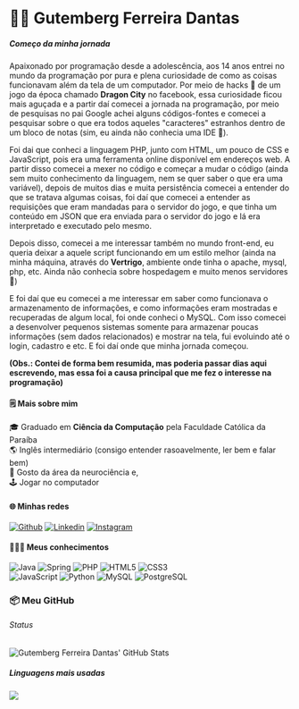 # 👦🏻 Gutemberg Ferreira Dantas

##### Começo da minha jornada
Apaixonado por programação desde a adolescência, aos 14 anos entrei no mundo da programação por pura e plena curiosidade de como as coisas funcionavam além da tela de um computador. Por meio de hacks 🤣 de um jogo da época chamado **Dragon City** no facebook, essa curiosidade ficou mais aguçada e a partir daí comecei a jornada na programação, por meio de pesquisas no pai Google achei alguns códigos-fontes e comecei a pesquisar sobre o que era todos aqueles "caracteres" estranhos dentro de um bloco de notas (sim, eu ainda não conhecia uma IDE 🤣).

Foi dai que conheci a linguagem PHP, junto com HTML, um pouco de CSS e JavaScript, pois era uma ferramenta online disponível em endereços web. A partir disso comecei a mexer no código e começar a mudar o código (ainda sem muito conhecimento da linguagem, nem se quer saber o que era uma variável), depois de muitos dias e muita persistência comecei a entender do que se tratava algumas coisas, foi daí que comecei a entender as requisições que eram mandadas para o servidor do jogo, e que tinha um conteúdo em JSON  que era enviada para o servidor do jogo e lá era interpretado e executado pelo mesmo.

Depois disso, comecei a me interessar também no mundo front-end, eu queria deixar a aquele script funcionando em um estilo melhor (ainda na minha máquina, através do **Vertrigo**, ambiente onde tinha o apache, mysql, php, etc. Ainda não conhecia sobre hospedagem e muito menos servidores 🤣)

E foi daí que eu comecei a me interessar em saber como funcionava o armazenamento de informações, e como informações eram mostradas e recuperadas de algum local, foi onde conheci o MySQL. Com isso comecei a desenvolver pequenos sistemas somente para armazenar poucas informações (sem dados relacionados) e mostrar na tela, fui evoluindo até o login, cadastro e etc. E foi daí onde que minha jornada começou.

**(Obs.: Contei de forma bem resumida, mas poderia passar dias aqui escrevendo, mas essa foi a causa principal que me fez o interesse na programação)**

#### 🗒 Mais sobre mim
🎓 Graduado em **Ciência da Computação** pela Faculdade Católica da Paraíba<br>
🌎 Inglês intermediário (consigo entender rasoavelmente, ler bem e falar bem)<br>
🧠 Gosto da área da neurociência e,<br>
🕹 Jogar no computador<br>

#### 🌐 Minhas redes
[![Github](https://img.shields.io/badge/Github-000?style=for-the-badge&logo=Github)](https://github.com/GtbFD)
[![Linkedin](https://img.shields.io/badge/LinkedIn-000?style=for-the-badge&logo=linkedin&logoColor=0E76A8)](https://www.linkedin.com/in/gtbfd/)
[![Instagram](https://img.shields.io/badge/Instagram-000?style=for-the-badge&logo=instagram)](https://www.instagram.com/gugafd/)

#### 👩🏻‍💻 Meus conhecimentos
![Java](https://img.shields.io/badge/java-%23ED8B00.svg?style=for-the-badge&logo=openjdk&logoColor=white)
![Spring](https://img.shields.io/badge/spring-%236DB33F.svg?style=for-the-badge&logo=spring&logoColor=white)
![PHP](https://img.shields.io/badge/PHP-777BB4?style=for-the-badge&logo=php&logoColor=white)
![HTML5](https://img.shields.io/badge/HTML5-E34F26?style=for-the-badge&logo=html5&logoColor=white)
![CSS3](https://img.shields.io/badge/CSS3-1572B6?style=for-the-badge&logo=css3&logoColor=white)<br>
![JavaScript](https://img.shields.io/badge/JavaScript-F7DF1E?style=for-the-badge&logo=javascript&logoColor=black)
![Python](https://img.shields.io/badge/python-3670A0?style=for-the-badge&logo=python&logoColor=ffdd54)
![MySQL](https://img.shields.io/badge/MySQL-00000F?style=for-the-badge&logo=mysql&logoColor=white)
![PostgreSQL](https://img.shields.io/badge/PostgreSQL-000?style=for-the-badge&logo=postgresql)

### 📦 Meu GitHub
###### Status
![Gutemberg Ferreira Dantas' GitHub Stats](https://github-readme-stats.vercel.app/api?username=GtbFD&theme=dark&show_icons=true)
##### Linguagens mais usadas
![](https://github-readme-stats-git-masterrstaa-rickstaa.vercel.app/api/top-langs/?username=GtbFD&layout=compact&bg_color=101010&border_color=101010&title_color=FFF&text_color=FFF)
